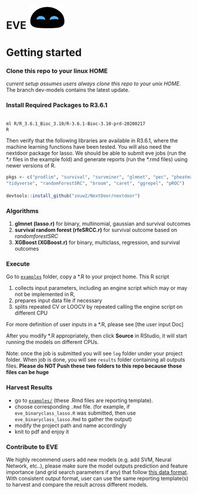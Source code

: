 # EVE <img src="/images/EVE.png" width="20%"> 



# Getting started


### Clone this repo to your linux HOME

_current setup assumes users always clone this repo to your unix HOME_. The branch dev-models contains the latest update.


### Install Required Packages to R3.6.1 

```console

ml R/R_3.6.1_Bioc_3.10/R-3.6.1-Bioc-3.10-prd-20200217
R
```

Then verify that the following libraries are available in R3.6.1, where the machine learning functions have been tested. You will also need the nextdoor package for lasso. We should be able to submit eve jobs (run the *.r files in the example fold) and generate reports (run the *.rmd files) using newer versions of R.


```r
pkgs <- c("prodlim", "survival", "survminer", "glmnet", "pec", "pheatmap",
"tidyverse", "randomForestSRC", "broom", "caret", "ggrepel", "pROC")

devtools::install_github("zouw2/NextDoor/nextdoor")
```


### Algorithms

1. **glmnet (lasso.r)** for binary, multinomial, gaussian and survival outcomes
2. **survival random forest (rfeSRCC.r)** for survival outcome based on _randomforestSRC_
3. **XGBoost (XGBoost.r)** for binary, multiclass, regression, and survival outcomes 

### Execute

Go to [`examples`](https://github.roche.com/ED-EB/EVE/tree/dev-models/examples) folder, copy a *.R to your project home. This R script 

1. collects input parameters, including an engine script which may or may not be implemented in R, 
2. prepares input data file if necessary
3. splits repeated CV or LOOCV by repeated calling the engine script on different CPU

For more definition of user inputs in a *.R, please see [the user input Doc]

After you modify *.R appropriately, then click **Source** in RStudio, 
it will start running the models on different CPUs.

Note: once the job is submitted you will see `log` folder under your project folder. 
When job is done, you will see `results` folder containing all outputs files. 
**Please do NOT Push these two folders to this repo because those files can be huge**

### Harvest Results

  - go to [`examples/`](https://github.roche.com/ED-EB/EVE/tree/dev-models/examples) (these .Rmd files are reporting template).
  - choose corresponding `.Rmd` file. 
  (for example, if `eve_binaryclass_lasso.R` was submitted, 
  then use `eve_binaryclass_lasso.Rmd` to gather the output)
  - modify the project path and name accordingly
  - knit to pdf and enjoy it

### Contribute to EVE

We highly recommend users add new models (e.g. add SVM, Neural Network, etc..), 
please make sure the model outputs prediction and feature importance (and grid search parameters if any) 
that follow [this data format](https://github.roche.com/ED-EB/EVE/tree/dev-models/examples/model_output_format). 
With consistent output format, user can use the same reporting template(s) to harvest and compare the result across different models.
